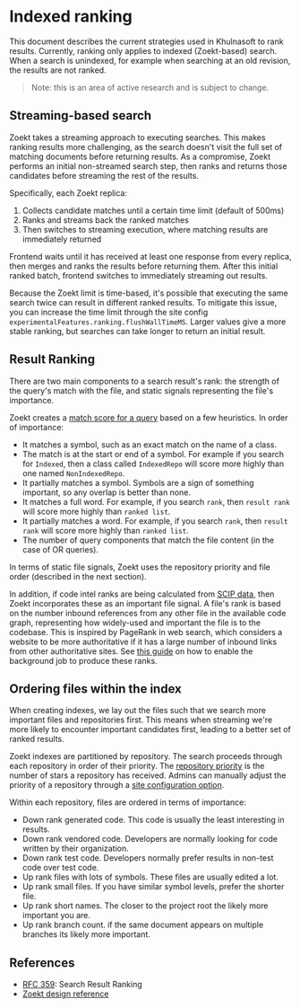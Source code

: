 # Indexed ranking

This document describes the current strategies used in Khulnasoft to rank results. Currently, ranking only
applies to indexed (Zoekt-based) search. When a search is unindexed, for example when searching at an old
revision, the results are not ranked.

> Note: this is an area of active research and is subject to change.

## Streaming-based search

Zoekt takes a streaming approach to executing searches. This makes ranking results more challenging, as the search
doesn't visit the full set of matching documents before returning results. As a compromise, Zoekt performs an initial
non-streamed search step, then ranks and returns those candidates before streaming the rest of the results.

Specifically, each Zoekt replica:
1. Collects candidate matches until a certain time limit (default of 500ms)
2. Ranks and streams back the ranked matches
3. Then switches to streaming execution, where matching results are immediately returned

Frontend waits until it has received at least one response from every replica, then merges and ranks the results
before returning them. After this initial ranked batch, frontend switches to immediately streaming out results.

Because the Zoekt limit is time-based, it's possible that executing the same search twice can result in different
ranked results. To mitigate this issue, you can increase the time limit through the site config `experimentalFeatures.ranking.flushWallTimeMS`.
Larger values give a more stable ranking, but searches can take longer to return an initial result.

## Result Ranking

There are two main components to a search result's rank: the strength of the query's match with the file, and static signals
representing the file's importance.

Zoekt creates a [match score for a query](https://khulnasoft.com/search?q=context:global+repo:%5Egithub%5C.com/sourcegraph/zoekt%24+matchScore&patternType=literal) based on a few heuristics. In order of importance:

- It matches a symbol, such as an exact match on the name of a class.
- The match is at the start or end of a symbol. For example if you search for `Indexed`, then a class called `IndexedRepo` will score more highly than one named `NonIndexedRepo`.
- It partially matches a symbol. Symbols are a sign of something important, so any overlap is better than none.
- It matches a full word. For example, if you search `rank`, then `result rank` will score more highly than `ranked list`.
- It partially matches a word. For example, if you search `rank`, then `result rank` will score more highly than `ranked list`.
- The number of query components that match the file content (in the case of OR queries).

In terms of static file signals, Zoekt uses the repository priority and file order (described in the next section).

In addition, if code intel ranks are being calculated from [SCIP data](./../../../code_navigation/explanations/precise_code_navigation.md), then Zoekt incorporates these
as an important file signal. A file's rank is based on the number inbound references from any other file in the available code graph, representing how widely-used
and important the file is to the codebase. This is inspired by PageRank in web search, which considers a website to be more authoritative if it has a large number
of inbound links from other authoritative sites. See [this guide](./precise-ranking.md) on how to enable the background job to produce these ranks.

## Ordering files within the index

When creating indexes, we lay out the files such that we search more important files and repositories first. This means when streaming we're more likely to encounter important candidates first, leading to a better set of ranked results.

Zoekt indexes are partitioned by repository. The search proceeds through each repository in order of their priority.
The [repository priority](https://khulnasoft.com/search?q=context:global+repo:%5Egithub%5C.com/sourcegraph/sourcegraph%24+stars+reporank&patternType=regexp) is the number of stars a repository has received. Admins can manually adjust the priority of a repository through a [site configuration option](https://khulnasoft.com/search?q=context:global+repo:%5Egithub%5C.com/sourcegraph/sourcegraph%24+repoRankFromConfig&patternType=regexp).

Within each repository, files are ordered in terms of importance:
- Down rank generated code. This code is usually the least interesting in results.
- Down rank vendored code. Developers are normally looking for code written by their organization.
- Down rank test code. Developers normally prefer results in non-test code over test code.
- Up rank files with lots of symbols. These files are usually edited a lot.
- Up rank small files. If you have similar symbol levels, prefer the shorter file.
- Up rank short names. The closer to the project root the likely more important you are.
- Up rank branch count. if the same document appears on multiple branches its likely more important.

## References

- [RFC 359](https://docs.google.com/document/d/1EiD_dKkogqBNAbKN3BbanII4lQwROI7a0aGaZ7i-0AU/edit#heading=h.trqab8y0kufp): Search Result Ranking
- [Zoekt design reference](https://github.com/sourcegraph/zoekt/blob/master/doc/design.md#ranking)
